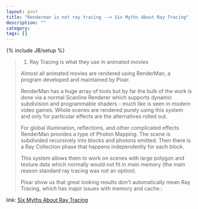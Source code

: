 ```yaml
---
layout: post
title: "Renderman is not ray tracing --> Six Myths About Ray Tracing"
description: ""
category: 
tags: []
---
```

{% include JB/setup %}

> 1. Ray Tracing is what they use in animated movies
> 
> Almost all animated movies are rendered using RenderMan, a program developed and maintained by Pixar.
> 
> RenderMan has a huge array of tools but by far the bulk of the work is done via a normal Scanline Renderer which supports dynamic subdivision and programmable shaders - much like is seen in modern video games. Whole scenes are rendered purely using this system and only for particular effects are the alternatives rolled out.
> 
> For global illumination, reflections, and other complicated effects RenderMan provides a type of Photon Mapping. The scene is subdivided recursively into blocks and photons emitted. Then there is a Ray Collection phase that happens independently for each block.
> 
> This system allows them to work on scenes with large polygon and texture data which normally would not fit in main memory (the main reason standard ray tracing was not an option).
> 
> Pixar show us that great looking results don't automatically mean Ray Tracing, which has major issues with memory and cache.:

link: [Six Myths About Ray Tracing](http://theorangeduck.com/page/six-myths-about-ray-tracing)